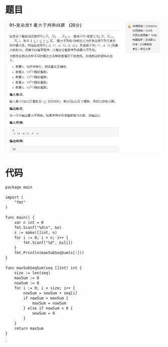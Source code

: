 # 题目
![](./maxSubSeqSum.png)

# 代码

<pre><code>package main

import (
	"fmt"
)

func main() {
    var n int = 0
	fmt.Scanf("%d\n", &n)
	s := make([]int, n)
	for i := 0; i < n; i++ {
		fmt.Scanf("%d", &s[i])
	}
	fmt.Println(maxSubSeqSum(s[:]))
}

func maxSubSeqSum(seq []int) int {
	size := len(seq)
	maxSum := 0
	nowSum := 0
	for i := 0; i < size; i++ {
		nowSum = nowSum + seq[i]
		if nowSum > maxSum {
			maxSum = nowSum
		} else if nowSum < 0 {
			nowSum = 0
		}
	}
	return maxSum
}</code></pre>
`